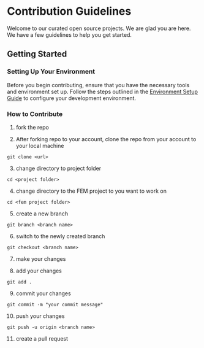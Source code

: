 # Contribution Guidelines

Welcome to our curated open source projects. We are glad you are here. We have a few guidelines to help you get started.

## Getting Started

### Setting Up Your Environment
Before you begin contributing, ensure that you have the necessary tools and environment set up. Follow the steps outlined in the [Environment Setup Guide](https://docs.google.com/document/d/1oWuoL_QpnAw0kituWXuMVp-E6rtN1-fna1VZMEZM5Tg/edit?usp=sharing) to configure your development environment.

### How to Contribute

1. fork the repo

2. After forking repo to your account, clone the repo from your account to your local machine 
```
git clone <url>
```

3. change directory to project folder
```
cd <project folder>
```

4. change directory to the FEM project to you want to work on
```
cd <fem project folder>
```

5. create a new branch
```
git branch <branch name>
```

6. switch to the newly created branch
```
git checkout <branch name>
```

7. make your changes

8. add your changes
```
git add .
```

9. commit your changes
```
git commit -m "your commit message"
```

10. push your changes
```
git push -u origin <branch name>
```

11. create a pull request
